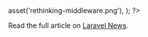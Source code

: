 <?php

use TiMacDonald\Website\Format;
use TiMacDonald\Website\Page;

/**
 * Props.
 *
 * @var string $projectBase
 * @var \TiMacDonald\Website\Request $request
 * @var \TiMacDonald\Website\Url $url
 * @var (callable(string): void) $e
 * @var \TiMacDonald\Website\Markdown $markdown
 * @var \TiMacDonald\Website\Collection $collection
 */

// ...

$page = Page::fromPost(
    file: __FILE__,
    title: "Sharing PHP-CS-Fixer rules across projects and teams",
    description: "This tutorial will show you how you can setup a repo that contains all your rules, and easily share them with others.",
    date: new DateTimeImmutable('@1588086000', new DateTimeZone('Australia/Melbourne')),
    image: $url->asset('rethinking-middleware.png'),
);

?>

Read the full article on [Laravel News](https://laravel-news.com/sharing-php-cs-fixer-rules-across-projects-and-teams).
